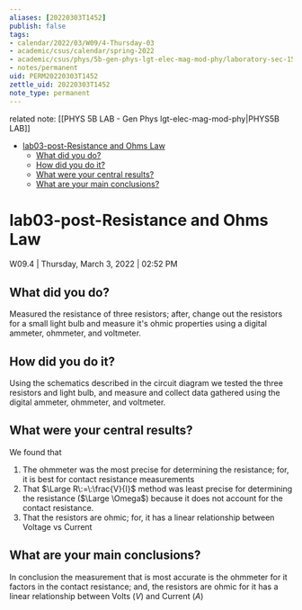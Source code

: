 ```yaml
---
aliases: [20220303T1452]
publish: false
tags:
- calendar/2022/03/W09/4-Thursday-03
- academic/csus/calendar/spring-2022
- academic/csus/phys/5b-gen-phys-lgt-elec-mag-mod-phy/laboratory-sec-15
- notes/permanent
uid: PERM20220303T1452
zettle_uid: 20220303T1452
note_type: permanent
---
```


related note: [[PHYS 5B LAB - Gen Phys lgt-elec-mag-mod-phy|PHYS5B LAB]]

- [lab03-post-Resistance and Ohms Law](#lab03-post-resistance-and-ohms-law)
  - [What did you do?](#what-did-you-do)
  - [How did you do it?](#how-did-you-do-it)
  - [What were your central results?](#what-were-your-central-results)
  - [What are your main conclusions?](#what-are-your-main-conclusions)

# lab03-post-Resistance and Ohms Law

 W09.4 | Thursday, March 3, 2022 | 02:52 PM

## What did you do?

Measured the resistance of three resistors; after, change out the resistors for a small light bulb and measure it's ohmic properties using a digital ammeter, ohmmeter, and voltmeter.

## How did you do it?

Using the schematics described in the circuit diagram we tested the three resistors and light bulb, and measure and collect data gathered using the digital ammeter, ohmmeter, and voltmeter.

## What were your central results?

We found that

1. The ohmmeter was the most precise for determining the resistance; for, it is best for contact resistance measurements
2. That $\Large R\:=\:\frac{V}{I}$ method was least precise for determining the resistance ($\Large \Omega$) because it does not account for the contact resistance.
3. That the resistors are ohmic; for, it has a linear relationship between Voltage vs Current

## What are your main conclusions?

In conclusion the measurement that is most accurate is the ohmmeter for it factors in the contact resistance; and, the resistors are ohmic for it has a linear relationship between Volts ($V$) and Current ($A$)
